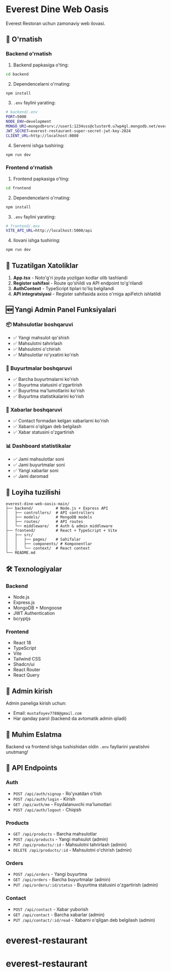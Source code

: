 # Everest Dine Web Oasis

Everest Restoran uchun zamonaviy web ilovasi.

## 🚀 O'rnatish

### Backend o'rnatish

1. Backend papkasiga o'ting:
```bash
cd backend
```

2. Dependencelarni o'rnating:
```bash
npm install
```

3. `.env` faylini yarating:
```bash
# backend/.env
PORT=5000
NODE_ENV=development
MONGO_URI=mongodb+srv://user1:1234sss@cluster0.u7wp4gl.mongodb.net/everest-restaurant?retryWrites=true&w=majority&appName=Cluster0
JWT_SECRET=everest-restaurant-super-secret-jwt-key-2024
CLIENT_URL=http://localhost:8080
```

4. Serverni ishga tushiring:
```bash
npm run dev
```

### Frontend o'rnatish

1. Frontend papkasiga o'ting:
```bash
cd frontend
```

2. Dependencelarni o'rnating:
```bash
npm install
```

3. `.env` faylini yarating:
```bash
# frontend/.env
VITE_API_URL=http://localhost:5000/api
```

4. Ilovani ishga tushiring:
```bash
npm run dev
```

## 🔧 Tuzatilgan Xatoliklar

1. **App.tsx** - Noto'g'ri joyda yozilgan kodlar olib tashlandi
2. **Register sahifasi** - Route qo'shildi va API endpoint to'g'rilandi
3. **AuthContext** - TypeScript tiplari to'liq belgilandi
4. **API integratsiyasi** - Register sahifasida axios o'rniga apiFetch ishlatildi

## 🆕 Yangi Admin Panel Funksiyalari

### 📦 Mahsulotlar boshqaruvi
- ✅ Yangi mahsulot qo'shish
- ✅ Mahsulotni tahrirlash
- ✅ Mahsulotni o'chirish
- ✅ Mahsulotlar ro'yxatini ko'rish

### 🛒 Buyurtmalar boshqaruvi
- ✅ Barcha buyurtmalarni ko'rish
- ✅ Buyurtma statusini o'zgartirish
- ✅ Buyurtma ma'lumotlarini ko'rish
- ✅ Buyurtma statistikalarini ko'rish

### 💬 Xabarlar boshqaruvi
- ✅ Contact formadan kelgan xabarlarni ko'rish
- ✅ Xabarni o'qilgan deb belgilash
- ✅ Xabar statusini o'zgartirish

### 📊 Dashboard statistikalar
- ✅ Jami mahsulotlar soni
- ✅ Jami buyurtmalar soni
- ✅ Yangi xabarlar soni
- ✅ Jami daromad

## 📁 Loyiha tuzilishi

```
everest-dine-web-oasis-main/
├── backend/          # Node.js + Express API
│   ├── controllers/  # API controllers
│   ├── models/       # MongoDB models
│   ├── routes/       # API routes
│   └── middleware/   # Auth & admin middleware
├── frontend/         # React + TypeScript + Vite
│   ├── src/
│   │   ├── pages/    # Sahifalar
│   │   ├── components/ # Komponentlar
│   │   └── context/  # React context
└── README.md
```

## 🛠️ Texnologiyalar

### Backend
- Node.js
- Express.js
- MongoDB + Mongoose
- JWT Authentication
- bcryptjs

### Frontend
- React 18
- TypeScript
- Vite
- Tailwind CSS
- Shadcn/ui
- React Router
- React Query

## 🔐 Admin kirish

Admin paneliga kirish uchun:
- Email: `mustafoyev7788@gmail.com`
- Har qanday parol (backend da avtomatik admin qiladi)

## 🚨 Muhim Eslatma

Backend va frontend ishga tushishidan oldin `.env` fayllarini yaratishni unutmang!

## 📱 API Endpoints

### Auth
- `POST /api/auth/signup` - Ro'yxatdan o'tish
- `POST /api/auth/login` - Kirish
- `GET /api/auth/me` - Foydalanuvchi ma'lumotlari
- `POST /api/auth/logout` - Chiqish

### Products
- `GET /api/products` - Barcha mahsulotlar
- `POST /api/products` - Yangi mahsulot (admin)
- `PUT /api/products/:id` - Mahsulotni tahrirlash (admin)
- `DELETE /api/products/:id` - Mahsulotni o'chirish (admin)

### Orders
- `POST /api/orders` - Yangi buyurtma
- `GET /api/orders` - Barcha buyurtmalar (admin)
- `PUT /api/orders/:id/status` - Buyurtma statusini o'zgartirish (admin)

### Contact
- `POST /api/contact` - Xabar yuborish
- `GET /api/contact` - Barcha xabarlar (admin)
- `PUT /api/contact/:id/read` - Xabarni o'qilgan deb belgilash (admin)
# everest-restaurant
# everest-restaurant
